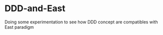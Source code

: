 # DDD-and-East
Doing some experimentation to see how DDD concept are compatibles with East paradigm
